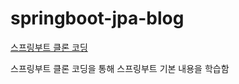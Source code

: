 # springboot-jpa-blog
[스프링부트 클론 코딩](https://www.youtube.com/playlist?list=PL93mKxaRDidECgjOBjPgI3Dyo8ka6Ilqm)

스프링부트 클론 코딩을 통해 스프링부트 기본 내용을 학습함
